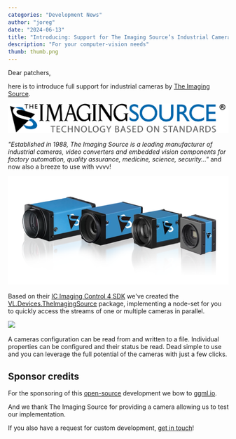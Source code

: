 ```yaml
---
categories: "Development News"
author: "joreg"
date: "2024-06-13"
title: "Introducing: Support for The Imaging Source’s Industrial Cameras"
description: "For your computer-vision needs"
thumb: thumb.png
---
```


Dear patchers,

here is to introduce full support for industrial cameras by [The Imaging Source](https://www.theimagingsource.com/).

[![](tis-logo.svg)](https://www.theimagingsource.com/)

*"Established in 1988, The Imaging Source is a leading manufacturer of industrial cameras, video converters and embedded vision components for factory automation, quality assurance, medicine, science, security..."* and now also a breeze to use with vvvv!

![The Imaging Source cameras](hero-tall-product-camera-industrial.webp)

Based on their [IC Imaging Control 4 SDK](https://www.theimagingsource.com/en-us/support/download/icimagingcontrol4win-1.0.0.2416/) we've created the [VL.Devices.TheImagingSource](https://www.nuget.org/packages/VL.Devices.TheImagingSource) package, implementing a node-set for you to quickly access the streams of one or multiple cameras in parallel. 

![](2024-05-31-17-31-02.png)

A cameras configuration can be read from and written to a file. Individual properties can be configured and their status be read. Dead simple to use and you can leverage the full potential of the cameras with just a few clicks.

## Sponsor credits

For the sponsoring of this [open-source](https://github.com/vvvv/VL.Devices.TheImagingSource) development we bow to [ggml.io](http://ggml.io/).

And we thank The Imaging Source for providing a camera allowing us to test our implementation. 

If you also have a request for custom development, [get in touch](mailto:devvvvs@vvvv.org)!